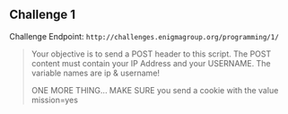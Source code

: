 Challenge 1
-----------

Challenge Endpoint: `http://challenges.enigmagroup.org/programming/1/`

> Your objective is to send a POST header to this script. The POST content
> must contain your IP Address and your USERNAME. The variable names are ip
> & username!
>
> ONE MORE THING... MAKE SURE you send a cookie with the value mission=yes
